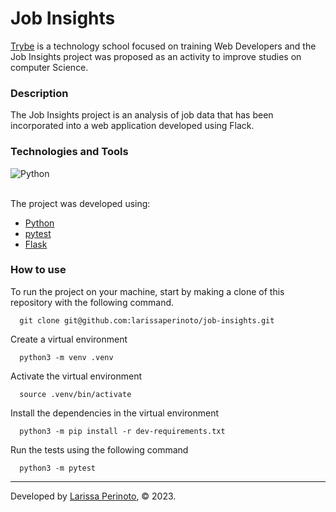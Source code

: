 # Job Insights

[Trybe](https://www.betrybe.com/) is a technology school focused on training Web Developers and the Job Insights project was proposed as an activity to improve studies on computer Science.

### Description

The Job Insights project is an analysis of job data that has been incorporated into a web application developed using Flack.

### Technologies and Tools

<div>
  <img src="https://img.shields.io/badge/Python-FFD43B?style=for-the-badge&logo=python&logoColor=blue" alt="Python" />
</div>

</br>

The project was developed using:
- [Python](https://www.python.org/)
- [pytest](https://docs.pytest.org/en/7.2.x/)
- [Flask](https://flask.palletsprojects.com/en/2.2.x/)

### How to use

To run the project on your machine, start by making a clone of this repository with the following command.

      git clone git@github.com:larissaperinoto/job-insights.git
  
Create a virtual environment

      python3 -m venv .venv
    
Activate the virtual environment

      source .venv/bin/activate
    
Install the dependencies in the virtual environment

      python3 -m pip install -r dev-requirements.txt
      
Run the tests using the following command

      python3 -m pytest

---

Developed by [Larissa Perinoto](https://larissaperinoto.com.br/), © 2023.
